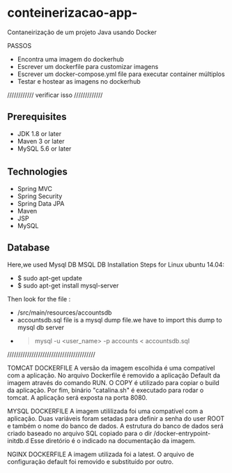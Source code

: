 # conteinerizacao-app-
Contaneirização de um projeto Java usando Docker

PASSOS
- Encontra uma imagem do dockerhub
- Escrever um dockerfile para customizar imagens
- Escrever um docker-compose.yml file para executar container múltiplos
- Testar e hostear as imagens no dockerhub


//////////// verificar isso /////////////
## Prerequisites
- JDK 1.8 or later
- Maven 3 or later
- MySQL 5.6 or later
######
## Technologies 
- Spring MVC
- Spring Security
- Spring Data JPA
- Maven
- JSP
- MySQL
## Database
Here,we used Mysql DB 
MSQL DB Installation Steps for Linux ubuntu 14.04:
- $ sudo apt-get update
- $ sudo apt-get install mysql-server

Then look for the file :
- /src/main/resources/accountsdb
- accountsdb.sql file is a mysql dump file.we have to import this dump to mysql db server
- > mysql -u <user_name> -p accounts < accountsdb.sql

////////////////////////////////////////

TOMCAT DOCKERFILE
A versão da imagem escolhida é uma compatível com a aplicação.
No arquivo Dockerfile é removido a aplicação Default da imagem através do comando RUN. O COPY é utilizado para copiar o build da aplicação. Por fim,  binário "catalina.sh" é executado para rodar o tomcat.
A aplicação será exposta na porta 8080.

MYSQL DOCKERFILE
A imagem utililizada foi uma compatível com a aplicação. Duas variáveis foram setadas para definir a senha do user ROOT e também o nome do banco de dados.
A estrutura do banco de dados será criado baseado no arquivo SQL copiado para o dir /docker-entrypoint-initdb.d
Esse diretório é o indicado na documentação da imagem.

NGINX DOCKERFILE
A imagem utilizada foi a latest. O arquivo de configuração default foi removido e substituído por outro.